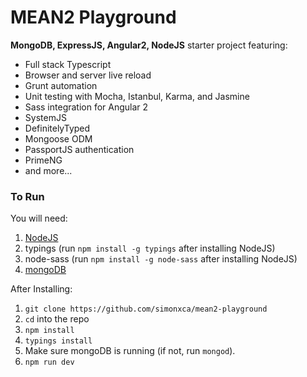 # MEAN2 Playground
**MongoDB, ExpressJS, Angular2, NodeJS** starter project featuring:

* Full stack Typescript
* Browser and server live reload
* Grunt automation
* Unit testing with Mocha, Istanbul, Karma, and Jasmine
* Sass integration for Angular 2
* SystemJS
* DefinitelyTyped
* Mongoose ODM
* PassportJS authentication
* PrimeNG
* and more...

### To Run
You will need:

1. [NodeJS](https://nodejs.org/en/download/)
2. typings (run `npm install -g typings` after installing NodeJS)
3. node-sass (run `npm install -g node-sass` after installing NodeJS)
3. [mongoDB](https://www.mongodb.org/downloads#production)

After Installing:

1. `git clone https://github.com/simonxca/mean2-playground`
2. `cd` into the repo
3. `npm install`
4. `typings install`
5. Make sure mongoDB is running (if not, run `mongod`).
6. `npm run dev`
